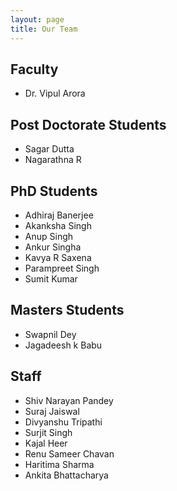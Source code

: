 ```yaml
---
layout: page
title: Our Team
---
```

## Faculty
- Dr. Vipul Arora

## Post Doctorate Students
- Sagar Dutta
- Nagarathna R

## PhD Students
- Adhiraj Banerjee
- Akanksha Singh
- Anup Singh
- Ankur Singha
- Kavya R Saxena
- Parampreet Singh
- Sumit Kumar

## Masters Students
- Swapnil Dey
- Jagadeesh k Babu

## Staff
- Shiv Narayan Pandey
- Suraj Jaiswal
- Divyanshu Tripathi
- Surjit Singh
- Kajal Heer
- Renu Sameer Chavan
- Haritima Sharma
- Ankita Bhattacharya